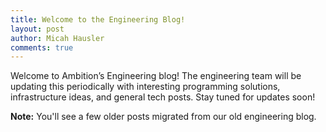 ```yaml
---
title: Welcome to the Engineering Blog!
layout: post
author: Micah Hausler
comments: true
---
```


Welcome to Ambition’s Engineering blog! The engineering team will be updating
this periodically with interesting programming solutions, infrastructure ideas,
and general tech posts. Stay tuned for updates soon!

**Note:** You'll see a few older posts migrated from our old engineering blog.
